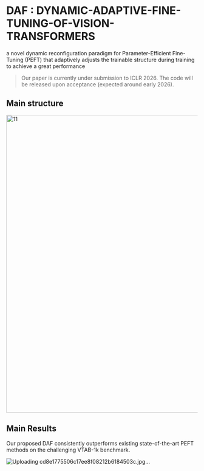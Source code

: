 # DAF : DYNAMIC-ADAPTIVE-FINE-TUNING-OF-VISION-TRANSFORMERS
a novel dynamic reconfiguration paradigm for Parameter-Efficient Fine-Tuning (PEFT) that adaptively adjusts the trainable structure during training to achieve a great performance
> Our paper is currently under submission to ICLR 2026. The code will be released upon acceptance (expected around early 2026).




## Main structure
<img width="1105" height="784" alt="11" src="https://github.com/user-attachments/assets/bc60b47b-8c6e-4c3a-b075-090ba8c93798" />


## Main Results

Our proposed DAF consistently outperforms existing state-of-the-art PEFT methods on the challenging VTAB-1k benchmark.

![Uploading cd8e1775506c17ee8f08212b6184503c.jpg…]()








